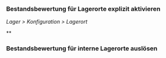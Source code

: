 


### Bestandsbewertung für Lagerorte explizit aktivieren

*Lager > Konfiguration > Lagerort*

**

### Bestandsbewertung für interne Lagerorte auslösen

